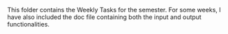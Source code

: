 This folder contains the Weekly Tasks for the semester. For some weeks, I have also included the doc file containing both the input and output functionalities.
